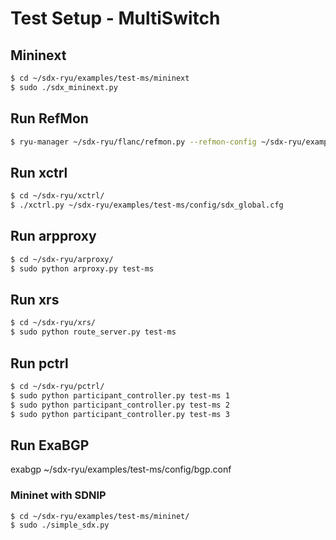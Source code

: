 # Test Setup - MultiSwitch

## Mininext
```bash
$ cd ~/sdx-ryu/examples/test-ms/mininext
$ sudo ./sdx_mininext.py
```

## Run RefMon

```bash
$ ryu-manager ~/sdx-ryu/flanc/refmon.py --refmon-config ~/sdx-ryu/examples/test-ms/config/sdx_global.cfg
```

## Run xctrl

```bash
$ cd ~/sdx-ryu/xctrl/
$ ./xctrl.py ~/sdx-ryu/examples/test-ms/config/sdx_global.cfg
```

## Run arpproxy

```bash
$ cd ~/sdx-ryu/arproxy/
$ sudo python arproxy.py test-ms
```

## Run xrs

```bash
$ cd ~/sdx-ryu/xrs/
$ sudo python route_server.py test-ms
```

## Run pctrl

```bash
$ cd ~/sdx-ryu/pctrl/
$ sudo python participant_controller.py test-ms 1
$ sudo python participant_controller.py test-ms 2
$ sudo python participant_controller.py test-ms 3
```

## Run ExaBGP
exabgp ~/sdx-ryu/examples/test-ms/config/bgp.conf

### Mininet with SDNIP

```bash
$ cd ~/sdx-ryu/examples/test-ms/mininet/
$ sudo ./simple_sdx.py
```
